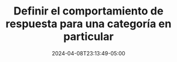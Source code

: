 ---
weight: 565
title: "Definir el comportamiento de respuesta para una categoría en particular"
description: "Definir elcomportamiento de respuesta para una categoría en particular"
icon: "category"
color: "primary"
date: "2024-04-08T23:13:49-05:00"
lastmod: "2024-04-08T23:13:49-05:00"
draft: false
toc: true
---